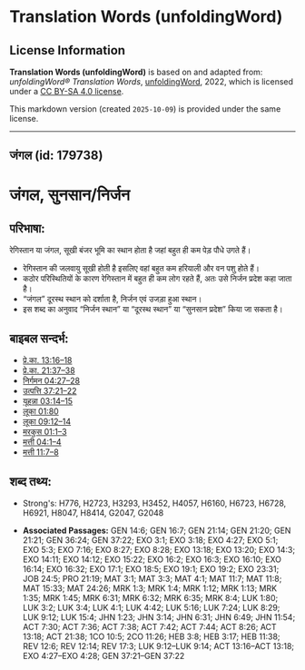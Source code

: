 # Translation Words (unfoldingWord)

## License Information

**Translation Words (unfoldingWord)** is based on and adapted from: _unfoldingWord® Translation Words_, [unfoldingWord](https://unfoldingword.org/utw), 2022, which is licensed under a [CC BY-SA 4.0 license](https://creativecommons.org/licenses/by-sa/4.0/legalcode.en).

This markdown version (created `2025-10-09`) is provided under the same license.



--------------------------------

## जंगल (id: 179738)

जंगल, सुनसान/निर्जन
===================

परिभाषा:
--------

रेगिस्तान या जंगल, सूखी बंजर भूमि का स्थान होता है जहां बहुत ही कम पेड़ पौधे उगते हैं।

* रेगिस्तान की जलवायु सूखी होती है इसलिए वहां बहुत कम हरियाली और वन पशु होते हैं।
* कठोर परिस्थितियों के कारण रेगिस्तान में बहुत ही कम लोग रहते हैं, अतः उसे निर्जन प्रदेश कहा जाता है।
* “जंगल” दूरस्थ स्थान को दर्शाता है, निर्जन एवं उजड़ा हुआ स्थान।
* इस शब्द का अनुवाद “निर्जन स्थान” या “दूरस्थ स्थान” या “सुनसान प्रदेश” किया जा सकता है।

बाइबल सन्दर्भ:
--------------

* [प्रे.का. 13:16–18](https://ref.ly/Acts13:16-Acts13:18)
* [प्रे.का. 21:37–38](https://ref.ly/Acts21:37-Acts21:38)
* [निर्गमन 04:27–28](https://ref.ly/Exod4:27-Exod4:28)
* [उत्पत्ति 37:21–22](https://ref.ly/Gen37:21-Gen37:22)
* [यूहन्ना 03:14–15](https://ref.ly/John3:14-John3:15)
* [लूका 01:80](https://ref.ly/Luke1:80)
* [लूका 09:12–14](https://ref.ly/Luke9:12-Luke9:14)
* [मरकुस 01:1–3](https://ref.ly/Mark1:1-Mark1:3)
* [मत्ती 04:1–4](https://ref.ly/Matt4:1-Matt4:4)
* [मत्ती 11:7–8](https://ref.ly/Matt11:7-Matt11:8)

शब्द तथ्य:
----------

* Strong's: H776, H2723, H3293, H3452, H4057, H6160, H6723, H6728, H6921, H8047, H8414, G2047, G2048

* **Associated Passages:** GEN 14:6; GEN 16:7; GEN 21:14; GEN 21:20; GEN 21:21; GEN 36:24; GEN 37:22; EXO 3:1; EXO 3:18; EXO 4:27; EXO 5:1; EXO 5:3; EXO 7:16; EXO 8:27; EXO 8:28; EXO 13:18; EXO 13:20; EXO 14:3; EXO 14:11; EXO 14:12; EXO 15:22; EXO 16:2; EXO 16:3; EXO 16:10; EXO 16:14; EXO 16:32; EXO 17:1; EXO 18:5; EXO 19:1; EXO 19:2; EXO 23:31; JOB 24:5; PRO 21:19; MAT 3:1; MAT 3:3; MAT 4:1; MAT 11:7; MAT 11:8; MAT 15:33; MAT 24:26; MRK 1:3; MRK 1:4; MRK 1:12; MRK 1:13; MRK 1:35; MRK 1:45; MRK 6:31; MRK 6:32; MRK 6:35; MRK 8:4; LUK 1:80; LUK 3:2; LUK 3:4; LUK 4:1; LUK 4:42; LUK 5:16; LUK 7:24; LUK 8:29; LUK 9:12; LUK 15:4; JHN 1:23; JHN 3:14; JHN 6:31; JHN 6:49; JHN 11:54; ACT 7:30; ACT 7:36; ACT 7:38; ACT 7:42; ACT 7:44; ACT 8:26; ACT 13:18; ACT 21:38; 1CO 10:5; 2CO 11:26; HEB 3:8; HEB 3:17; HEB 11:38; REV 12:6; REV 12:14; REV 17:3; LUK 9:12–LUK 9:14; ACT 13:16–ACT 13:18; EXO 4:27–EXO 4:28; GEN 37:21–GEN 37:22

